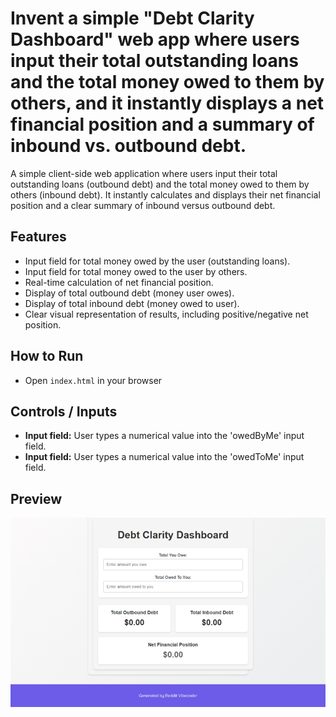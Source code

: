 # Invent a simple "Debt Clarity Dashboard" web app where users input their total outstanding loans and the total money owed to them by others, and it instantly displays a net financial position and a summary of inbound vs. outbound debt.

A simple client-side web application where users input their total outstanding loans (outbound debt) and the total money owed to them by others (inbound debt). It instantly calculates and displays their net financial position and a clear summary of inbound versus outbound debt.

## Features
- Input field for total money owed by the user (outstanding loans).
- Input field for total money owed to the user by others.
- Real-time calculation of net financial position.
- Display of total outbound debt (money user owes).
- Display of total inbound debt (money owed to user).
- Clear visual representation of results, including positive/negative net position.

## How to Run
- Open `index.html` in your browser

## Controls / Inputs
*   **Input field:** User types a numerical value into the 'owedByMe' input field.
*   **Input field:** User types a numerical value into the 'owedToMe' input field.


## Preview
![Screenshot](../../../screenshots/project_027.png)
